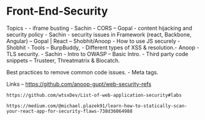 # Front-End-Security

Topics - 
    - iframe busting - Sachin
    - CORS – Gopal 
    - content hijacking and security policy - Sachin
    - security issues in Framework (react, Backbone, Angular) – Gopal | React – Shobhit/Anoop
    - How to use JS securely - Shobhit
    - Tools – BurpBuddy,
    - Different types of XSS & resolution.- Anoop
    - TLS security. - Sachin
    - Intro to OWASP – Basic Intro.
    - Third party code snippets – Trusteer, Threatmatrix & Biocatch.

Best practices to remove common code issues.
    - Meta tags.

Links – 
	https://github.com/anoop-gupt/web-security-refs

    https://github.com/wtsxDev/List-of-web-application-security#labs

    https://medium.com/@michael.plazek91/learn-how-to-statically-scan-your-react-app-for-security-flaws-738d36064988
